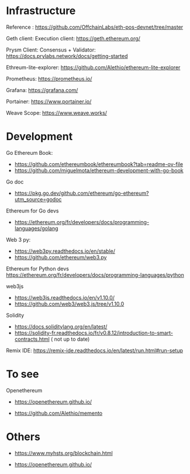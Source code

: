 
# Infrastructure

Reference : https://github.com/OffchainLabs/eth-pos-devnet/tree/master

Geth client: Execution client:
https://geth.ethereum.org/

Prysm Client: Consensus + Validator: https://docs.prylabs.network/docs/getting-started

Ethreum-lite-explorer: https://github.com/Alethio/ethereum-lite-explorer

Prometheus: https://prometheus.io/

Grafana: https://grafana.com/

Portainer: https://www.portainer.io/

Weave Scope: https://www.weave.works/

# Development
Go Ethereum Book:
- https://github.com/ethereumbook/ethereumbook?tab=readme-ov-file
- https://github.com/miguelmota/ethereum-development-with-go-book

Go doc
- https://pkg.go.dev/github.com/ethereum/go-ethereum?utm_source=godoc

Ethereum for Go devs
- https://ethereum.org/fr/developers/docs/programming-languages/golang

Web 3 py:
- https://web3py.readthedocs.io/en/stable/
- https://github.com/ethereum/web3.py

Ethereum for Python devs
https://ethereum.org/fr/developers/docs/programming-languages/python

web3js
- https://web3js.readthedocs.io/en/v1.10.0/
- https://github.com/web3/web3.js/tree/v1.10.0

Solidity
- https://docs.soliditylang.org/en/latest/
- https://solidity-fr.readthedocs.io/fr/v0.8.12/introduction-to-smart-contracts.html (
not up to date)

Remix IDE:
https://remix-ide.readthedocs.io/en/latest/run.html#run-setup

# To see

Openethereum 
- https://openethereum.github.io/

- https://github.com/Alethio/memento

# Others 

- https://www.myhsts.org/blockchain.html

- https://openethereum.github.io/